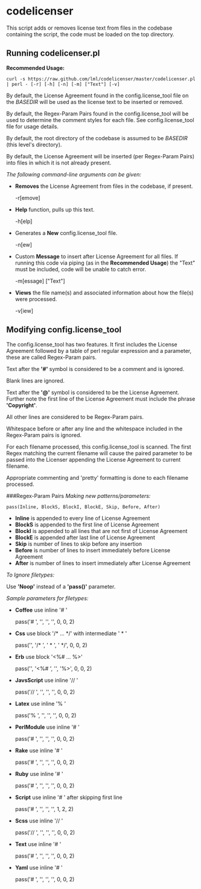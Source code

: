 codelicenser
============

This script adds or removes license text from files in the codebase containing the script, the code must be loaded on the top directory.

Running codelicenser.pl
-----------------------

**Recommended Usage:**

    curl -s https://raw.github.com/lml/codelicenser/master/codelicenser.pl | perl - [-r] [-h] [-n] [-m] ["Text"] [-v]

By default, the License Agreement found in the config.license_tool file on the *BASEDIR* will be used as the license text to be inserted or removed.

By default, the Regex-Param Pairs found in the config.license_tool will be used to determine the comment styles for each file. See config.license_tool file for usage details.

By default, the root directory of the codebase is assumed to be *BASEDIR* (this level's directory).

By default, the License Agreement will be inserted (per Regex-Param Pairs) into files in which it is not already present.

*The following command-line arguments can be given:*

+ **Removes** the License Agreement from files in the codebase, if present.

    -r[emove]

+ **Help** function, pulls up this text.

    -h[elp]

+ Generates a **New** config.license_tool file.


    -n[ew]

+ Custom **Message** to insert after License Agreement for all files. If running this code via piping (as in the **Recommended Usage**) the "Text" must be included, code will be unable to catch error.


    -m\[essage\] ["Text"]

+ **Views** the file name(s) and associated information about how the file(s) were processed.


    -v[iew]


Modifying config.license_tool
-----------------------------

The config.license_tool has two features. It first includes the License Agreement followed by a table of perl regular expression and a parameter, these are called Regex-Param pairs.

Text after the **'#'** symbol is considered to be a comment and is ignored.

Blank lines are ignored.

Text after the **'@'** symbol is considered to be the License Agreement. Further note the first line of the License Agreement must include the phrase **'Copyright'**.

All other lines are considered to be Regex-Param pairs.

Whitespace before or after any line and the whitespace included in the Regex-Param pairs is ignored.

For each filename processed, this config.license_tool is scanned. The first Regex matching the current filename will cause the paired parameter to be passed into the Licenser appending the License Agreement to current filename.

Appropriate commenting and 'pretty' formatting is done to each filename processed.

###Regex-Param Pairs
*Making new patterns/parameters:*

    pass(Inline, BlockS, BlockI, BlockE, Skip, Before, After)
	
+ **Inline** is appended to every line of License Agreement
+ **BlockS** is appended to the first line of License Agreement
+ **BlockI** is appended to all lines that are not first of License Agreement
+ **BlockE** is appended after last line of License Agreement
+ **Skip** is number of lines to skip before any insertion
+ **Before** is number of lines to insert immediately before License Agreement
+ **After** is number of lines to insert immediately after License Agreement

*To Ignore filetypes:*

Use **'Noop'** instead of a **'pass()'** parameter.

*Sample parameters for filetypes:*
	
+ **Coffee**		use inline '# '

    pass('# ', '', '', '', 0, 0, 2)

+ **Css**		use block '/* ... */' with intermediate ' * '

    pass('', '/* ', ' * ', ' */', 0, 0, 2)

+ **Erb**		use block '<%# ... %>'

    pass('', '<%# ', '', '%>', 0, 0, 2)

+ **JavsScript**		use inline '// '

    pass('// ', '', '', '', 0, 0, 2)

+ **Latex**		use inline '% '

    pass('% ', '', '', '', 0, 0, 2)

+ **PerlModule**		use inline '# '

    pass('# ', '', '', '', 0, 0, 2)

+ **Rake**		use inline '# '

    pass('# ', '', '', '', 0, 0, 2)

+ **Ruby**		use inline '# '

    pass('# ', '', '', '', 0, 0, 2)

+ **Script**		use inline '# ' after skipping first line

    pass('# ', '', '', '', 1, 2, 2)

+ **Scss**		use inline '// '

    pass('// ', '', '', '', 0, 0, 2)

+ **Text**		use inline '# '

    pass('# ', '', '', '', 0, 0, 2)

+ **Yaml**		use inline '# '

    pass('# ', '', '', '', 0, 0, 2)